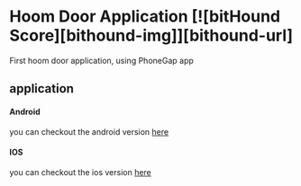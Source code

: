 # Hoom Door Application [![bitHound Score][bithound-img]][bithound-url]

First hoom door application, using PhoneGap app

## application

#### Android

you can checkout the android version [here][android-url]

#### IOS

you can checkout the ios version [here][ios-url]

[android-url]: http://github.com/shamir0xe/hoom_app_1.0
[ios-url]: http://github.com/shamir0xe/hoom_app_1.0
